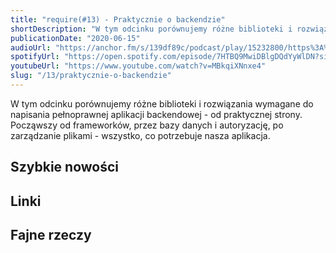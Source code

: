 ```yaml
---
title: "require(#13) - Praktycznie o backendzie"
shortDescription: "W tym odcinku porównujemy różne biblioteki i rozwiązania wymagane do napisania pełnoprawnej aplikacji backendowej - od praktycznej strony. Począwszy od frameworków, przez bazy danych i autoryzację, po zarządzanie plikami - wszystko, co potrzebuje nasza aplikacja."
publicationDate: "2020-06-15"
audioUrl: "https://anchor.fm/s/139df89c/podcast/play/15232800/https%3A%2F%2Fd3ctxlq1ktw2nl.cloudfront.net%2Fproduction%2F2020-5-15%2F82538466-44100-2-78f014885b92a.mp3"
spotifyUrl: "https://open.spotify.com/episode/7HTBQ9MwiDBlgDQdYyWlDN?si=J3sBX59FQP6cuDHftp-2CQ"
youtubeUrl: "https://www.youtube.com/watch?v=MBkqiXNnxe4"
slug: "/13/praktycznie-o-backendzie"
---
```


W tym odcinku porównujemy różne biblioteki i rozwiązania wymagane do napisania pełnoprawnej aplikacji backendowej - od praktycznej strony. Począwszy od frameworków, przez bazy danych i autoryzację, po zarządzanie plikami - wszystko, co potrzebuje nasza aplikacja.

## Szybkie nowości

## Linki

## Fajne rzeczy

